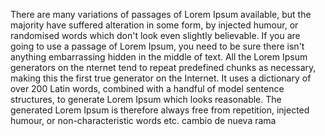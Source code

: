 There are many variations of passages of Lorem Ipsum available,
but the majority have suffered alteration in some form, by injected
humour, or randomised words which don't look even slightly believable. If you are
going to use a passage of Lorem Ipsum, you need to be sure there isn't anything
embarrassing hidden in the middle of text. All the Lorem Ipsum generators on the 
nternet tend to repeat predefined chunks as necessary, making this the first true
generator on the Internet. It uses a dictionary of over 200 Latin words, combined
with a handful of model sentence structures, to generate Lorem Ipsum which looks
reasonable. The generated Lorem Ipsum is therefore always free from repetition,
injected humour, or non-characteristic words etc.
cambio de nueva rama
